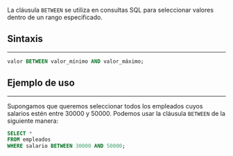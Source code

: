 La cláusula `BETWEEN` se utiliza en consultas SQL para seleccionar valores dentro de un rango especificado.

## Sintaxis
---

```sql
valor BETWEEN valor_mínimo AND valor_máximo;
```

## Ejemplo de uso
---

Supongamos que queremos seleccionar todos los empleados cuyos salarios estén entre 30000 y 50000. Podemos usar la cláusula `BETWEEN` de la siguiente manera:

```sql
SELECT *
FROM empleados
WHERE salario BETWEEN 30000 AND 50000;
```
